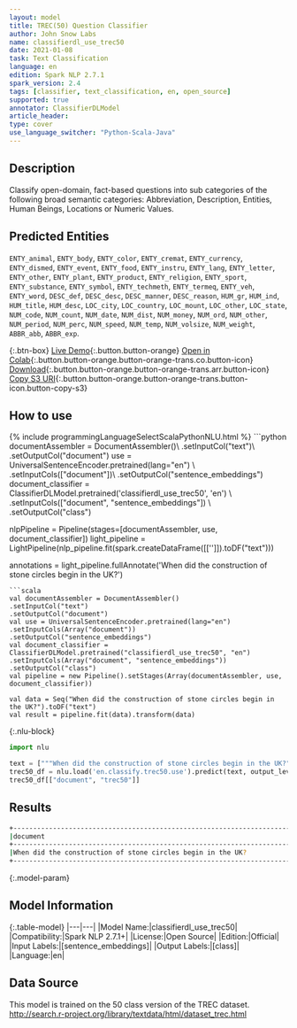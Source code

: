 ```yaml
---
layout: model
title: TREC(50) Question Classifier
author: John Snow Labs
name: classifierdl_use_trec50
date: 2021-01-08
task: Text Classification
language: en
edition: Spark NLP 2.7.1
spark_version: 2.4
tags: [classifier, text_classification, en, open_source]
supported: true
annotator: ClassifierDLModel
article_header:
type: cover
use_language_switcher: "Python-Scala-Java"
---
```


## Description

Classify open-domain, fact-based questions into sub categories of the following broad semantic categories: Abbreviation, Description, Entities, Human Beings, Locations or Numeric Values.

## Predicted Entities

``ENTY_animal``, ``ENTY_body``, ``ENTY_color``, ``ENTY_cremat``, ``ENTY_currency``, ``ENTY_dismed``, ``ENTY_event``, ``ENTY_food``, ``ENTY_instru``, ``ENTY_lang``, ``ENTY_letter``, ``ENTY_other``, ``ENTY_plant``, ``ENTY_product``, ``ENTY_religion``,  ``ENTY_sport``, ``ENTY_substance``, ``ENTY_symbol``, ``ENTY_techmeth``, ``ENTY_termeq``, ``ENTY_veh``, ``ENTY_word``, ``DESC_def``, ``DESC_desc``, ``DESC_manner``, ``DESC_reason``, ``HUM_gr``, ``HUM_ind``, ``HUM_title``, ``HUM_desc``,  ``LOC_city``, ``LOC_country``, ``LOC_mount``, ``LOC_other``, ``LOC_state``,  ``NUM_code``, ``NUM_count``, ``NUM_date``, ``NUM_dist``, ``NUM_money``, ``NUM_ord``, ``NUM_other``, ``NUM_period``, ``NUM_perc``, ``NUM_speed``, ``NUM_temp``, ``NUM_volsize``, ``NUM_weight``,  ``ABBR_abb``,  ``ABBR_exp``.

{:.btn-box}
[Live Demo](https://demo.johnsnowlabs.com/public/CLASSIFICATION_EN_TREC/){:.button.button-orange}
[Open in Colab](https://colab.research.google.com/github/JohnSnowLabs/spark-nlp-workshop/blob/master/tutorials/streamlit_notebooks/CLASSIFICATION_EN_TREC.ipynb){:.button.button-orange.button-orange-trans.co.button-icon}
[Download](https://s3.amazonaws.com/auxdata.johnsnowlabs.com/public/models/classifierdl_use_trec50_en_2.7.1_2.4_1610118328412.zip){:.button.button-orange.button-orange-trans.arr.button-icon}
[Copy S3 URI](s3://auxdata.johnsnowlabs.com/public/models/classifierdl_use_trec50_en_2.7.1_2.4_1610118328412.zip){:.button.button-orange.button-orange-trans.button-icon.button-copy-s3}

## How to use



<div class="tabs-box" markdown="1">
{% include programmingLanguageSelectScalaPythonNLU.html %}
```python
documentAssembler = DocumentAssembler()\
.setInputCol("text")\
.setOutputCol("document")
use = UniversalSentenceEncoder.pretrained(lang="en") \
.setInputCols(["document"])\
.setOutputCol("sentence_embeddings")
document_classifier = ClassifierDLModel.pretrained('classifierdl_use_trec50', 'en') \
.setInputCols(["document", "sentence_embeddings"]) \
.setOutputCol("class")

nlpPipeline = Pipeline(stages=[documentAssembler, use, document_classifier])
light_pipeline = LightPipeline(nlp_pipeline.fit(spark.createDataFrame([['']]).toDF("text")))

annotations = light_pipeline.fullAnnotate('When did the construction of stone circles begin in the UK?')
```
```scala
val documentAssembler = DocumentAssembler()
.setInputCol("text")
.setOutputCol("document")
val use = UniversalSentenceEncoder.pretrained(lang="en")
.setInputCols(Array("document"))
.setOutputCol("sentence_embeddings")
val document_classifier = ClassifierDLModel.pretrained("classifierdl_use_trec50", "en")
.setInputCols(Array("document", "sentence_embeddings"))
.setOutputCol("class")
val pipeline = new Pipeline().setStages(Array(documentAssembler, use, document_classifier))

val data = Seq("When did the construction of stone circles begin in the UK?").toDF("text")
val result = pipeline.fit(data).transform(data)
```

{:.nlu-block}
```python
import nlu

text = ["""When did the construction of stone circles begin in the UK?"""]
trec50_df = nlu.load('en.classify.trec50.use').predict(text, output_level = "document")
trec50_df[["document", "trec50"]]
```

</div>

## Results

```bash
+------------------------------------------------------------------------------------------------+------------+
|document                                                                                        |class       |
+------------------------------------------------------------------------------------------------+------------+
|When did the construction of stone circles begin in the UK?                                     | NUM_date   |
+------------------------------------------------------------------------------------------------+------------+
```

{:.model-param}
## Model Information

{:.table-model}
|---|---|
|Model Name:|classifierdl_use_trec50|
|Compatibility:|Spark NLP 2.7.1+|
|License:|Open Source|
|Edition:|Official|
|Input Labels:|[sentence_embeddings]|
|Output Labels:|[class]|
|Language:|en|

## Data Source

This model is trained on the 50 class version of the TREC dataset. http://search.r-project.org/library/textdata/html/dataset_trec.html

